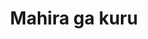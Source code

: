 --- 
title: "Mahira ga kuru"
publishdate: "2019-1-9T16:48:46+02:00"
src: "https://365manga.net/manga/mahira-ga-kuru"
image: "https://data.365manga.net/images/thumbnails/32560-mahira-ga-kuru.jpg"
description: " The young police woman, Yamori Kisato, is transferred to a new city, but soon finds that work under her new senpai, Mahira, is not what she expected."
---